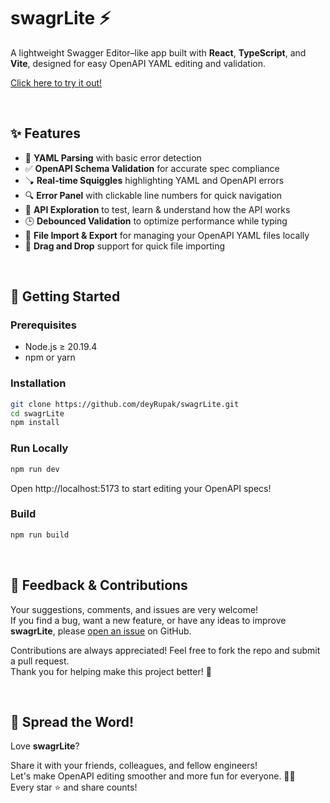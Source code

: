 # swagrLite ⚡

A lightweight Swagger Editor–like app built with **React**, **TypeScript**, and **Vite**, designed for easy OpenAPI YAML editing and validation.

[Click here to try it out!](https://deyrupak.github.io/swagrLite/)

<br>

## ✨ Features

- 🧾 **YAML Parsing** with basic error detection  
- ✅ **OpenAPI Schema Validation** for accurate spec compliance  
- 🪠 **Real-time Squiggles** highlighting YAML and OpenAPI errors  
- 🔍 **Error Panel** with clickable line numbers for quick navigation  
- 🧭 **API Exploration** to test, learn & understand how the API works
- 🕒 **Debounced Validation** to optimize performance while typing  
- 📁 **File Import & Export** for managing your OpenAPI YAML files locally  
- 📂 **Drag and Drop** support for quick file importing  


<br>

## 🚀 Getting Started

### Prerequisites
- Node.js ≥ 20.19.4  
- npm or yarn


### Installation
```bash
git clone https://github.com/deyRupak/swagrLite.git
cd swagrLite
npm install
```

### Run Locally
```bash
npm run dev
```
Open http://localhost:5173 to start editing your OpenAPI specs!


### Build
```bash
npm run build
```

<br>

## 💬 Feedback & Contributions

Your suggestions, comments, and issues are very welcome!  
If you find a bug, want a new feature, or have any ideas to improve **swagrLite**, please [open an issue](https://github.com/deyRupak/swagrLite/issues) on GitHub.  

Contributions are always appreciated! Feel free to fork the repo and submit a pull request.  
Thank you for helping make this project better! 🙌

<br>

## 🎉 Spread the Word!

Love **swagrLite**? 

Share it with your friends, colleagues, and fellow engineers!  
Let's make OpenAPI editing smoother and more fun for everyone. 🚀✨  
Every star ⭐ and share counts!